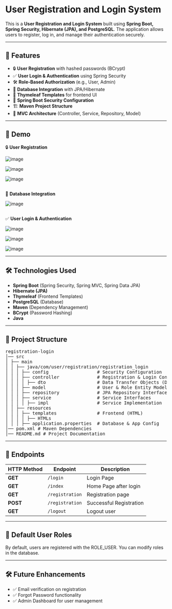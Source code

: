 # User Registration and Login System

This is a **User Registration and Login System** built using **Spring Boot, Spring Security, Hibernate (JPA), and PostgreSQL**. The application allows users to register, log in, and manage their authentication securely.

---

## 🚀 Features
- 🔒 **User Registration** with hashed passwords (BCrypt)
- ✅ **User Login & Authentication** using Spring Security
- 🛠 **Role-Based Authorization** (e.g., User, Admin)
- 📂 **Database Integration** with JPA/Hibernate
- 🎨 **Thymeleaf Templates** for frontend UI
- 🚀 **Spring Boot Security Configuration**
- 🏗 **Maven Project Structure**
- 📜 **MVC Architecture** (Controller, Service, Repository, Model)

---

## 🎨 Demo

🔒 **User Registration**

![image](https://github.com/user-attachments/assets/5bc1743c-0a17-49fc-aace-e5fe9a760c9e)

![image](https://github.com/user-attachments/assets/2f8388f3-17af-496c-aff5-b11c697f2a5d)

![image](https://github.com/user-attachments/assets/de546ec2-631d-4d20-be6d-af54c588f8ca)

## 
📂 **Database Integration**

![image](https://github.com/user-attachments/assets/e94b1148-38e7-461a-b747-9fdef6b75051)

## 
✅ **User Login & Authentication**

![image](https://github.com/user-attachments/assets/238e9315-d833-4e16-8160-f7a142e33c8f)

![image](https://github.com/user-attachments/assets/7812c343-832c-42d0-96ac-1417941994fe)

![image](https://github.com/user-attachments/assets/e70ae02b-7273-4828-b8a5-69fa603d664e)


---

## 🛠 Technologies Used
- **Spring Boot** (Spring Security, Spring MVC, Spring Data JPA)
- **Hibernate (JPA)**
- **Thymeleaf** (Frontend Templates)
- **PostgreSQL** (Database)
- **Maven** (Dependency Management)
- **BCrypt** (Password Hashing)
- **Java**

---

## 📂 Project Structure

<pre>
registration-login 
│── src 
│ ├── main 
│ │ ├── java/com/user/registration/registration_login 
│ │ │ ├── config                  # Security Configuration 
│ │ │ ├── controller              # Registration & Login Controllers 
│ │ │ │ ├── dto                   # Data Transfer Objects (DTO) 
│ │ │ ├── model                   # User & Role Entity Models 
│ │ │ ├── repository              # JPA Repository Interfaces 
│ │ │ ├── service                 # Service Interfaces 
│ │ │ │ ├── impl                  # Service Implementation
│ │ ├── resources 
│ │ │ ├── templates               # Frontend (HTML) 
│ │ │ │ ├── HTMLs
│ │ │ ├── application.properties  # Database & App Config 
│── pom.xml # Maven Dependencies 
│── README.md # Project Documentation
</pre>

---

## 📌 Endpoints


| HTTP Method | Endpoint             | Description                  |
|------------|----------------------|------------------------------|
| **GET**    | `/login`              | Login Page                   |
| **GET**    | `/index`              | Home Page after login        |
| **GET**    | `/registration`       | Registration page            |
| **POST**   | `/registration`       | Successful Registration      |
| **GET**    | `/logout`             | Logout user                  |

---

## 🔑 Default User Roles
By default, users are registered with the ROLE_USER. You can modify roles in the database.

---

## 🛠 Future Enhancements
- ✅ Email verification on registration
- ✅ Forgot Password functionality
- ✅ Admin Dashboard for user management
